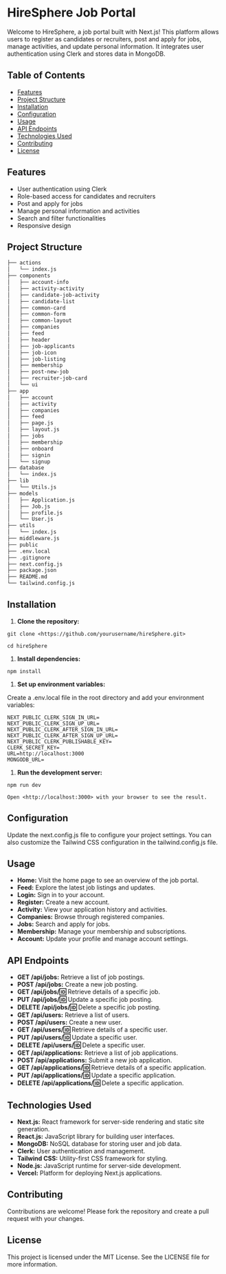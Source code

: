 # HireSphere Job Portal

Welcome to HireSphere, a job portal built with Next.js! This platform allows users to register as candidates or recruiters, post and apply for jobs, manage activities, and update personal information. It integrates user authentication using Clerk and stores data in MongoDB.

## Table of Contents

- [Features](#features)
- [Project Structure](#project-structure)
- [Installation](#installation)
- [Configuration](#configuration)
- [Usage](#usage)
- [API Endpoints](#api-endpoints)
- [Technologies Used](#technologies-used)
- [Contributing](#contributing)
- [License](#license)

## Features

- User authentication using Clerk
- Role-based access for candidates and recruiters
- Post and apply for jobs
- Manage personal information and activities
- Search and filter functionalities
- Responsive design

## Project Structure

```bash
├── actions
│   └── index.js
├── components
│   ├── account-info
│   ├── activity-activity
│   ├── candidate-job-activity
│   ├── candidate-list
│   ├── common-card
│   ├── common-form
│   ├── common-layout
│   ├── companies
│   ├── feed
│   ├── header
│   ├── job-applicants
│   ├── job-icon
│   ├── job-listing
│   ├── membership
│   ├── post-new-job
│   ├── recruiter-job-card
│   └── ui
├── app
│   ├── account
│   ├── activity
│   ├── companies
│   ├── feed
│   ├── page.js
│   ├── layout.js
│   ├── jobs
│   ├── membership
│   ├── onboard
│   ├── signin
│   └── signup
├── database
│   └── index.js
├── lib
│   └── Utils.js
├── models
│   ├── Application.js
│   ├── Job.js
│   ├── profile.js
│   └── User.js
├── utils
│   └── index.js
├── middleware.js
├── public
├── .env.local
├── .gitignore
├── next.config.js
├── package.json
├── README.md
└── tailwind.config.js
```

## Installation

1. **Clone the repository:**

```
git clone <https://github.com/yourusername/hireSphere.git>

cd hireSphere
```

1. **Install dependencies:**

```
npm install
```

1. **Set up environment variables:**

Create a .env.local file in the root directory and add your environment variables:

```
NEXT_PUBLIC_CLERK_SIGN_IN_URL=
NEXT_PUBLIC_CLERK_SIGN_UP_URL=
NEXT_PUBLIC_CLERK_AFTER_SIGN_IN_URL=
NEXT_PUBLIC_CLERK_AFTER_SIGN_UP_URL=
NEXT_PUBLIC_CLERK_PUBLISHABLE_KEY=
CLERK_SECRET_KEY=
URL=http://localhost:3000
MONGODB_URL=
```

1. **Run the development server:**

```
npm run dev

Open <http://localhost:3000> with your browser to see the result.
```

## Configuration

Update the next.config.js file to configure your project settings. You can also customize the Tailwind CSS configuration in the tailwind.config.js file.

## Usage

- **Home:** Visit the home page to see an overview of the job portal.
- **Feed:** Explore the latest job listings and updates.
- **Login:** Sign in to your account.
- **Register:** Create a new account.
- **Activity:** View your application history and activities.
- **Companies:** Browse through registered companies.
- **Jobs:** Search and apply for jobs.
- **Membership:** Manage your membership and subscriptions.
- **Account:** Update your profile and manage account settings.

## API Endpoints

- **GET /api/jobs:** Retrieve a list of job postings.
- **POST /api/jobs:** Create a new job posting.
- **GET /api/jobs/:id:** Retrieve details of a specific job.
- **PUT /api/jobs/:id:** Update a specific job posting.
- **DELETE /api/jobs/:id:** Delete a specific job posting.
- **GET /api/users:** Retrieve a list of users.
- **POST /api/users:** Create a new user.
- **GET /api/users/:id:** Retrieve details of a specific user.
- **PUT /api/users/:id:** Update a specific user.
- **DELETE /api/users/:id:** Delete a specific user.
- **GET /api/applications:** Retrieve a list of job applications.
- **POST /api/applications:** Submit a new job application.
- **GET /api/applications/:id:** Retrieve details of a specific application.
- **PUT /api/applications/:id:** Update a specific application.
- **DELETE /api/applications/:id:** Delete a specific application.

## Technologies Used

- **Next.js:** React framework for server-side rendering and static site generation.
- **React.js:** JavaScript library for building user interfaces.
- **MongoDB:** NoSQL database for storing user and job data.
- **Clerk:** User authentication and management.
- **Tailwind CSS:** Utility-first CSS framework for styling.
- **Node.js:** JavaScript runtime for server-side development.
- **Vercel:** Platform for deploying Next.js applications.

## Contributing

Contributions are welcome! Please fork the repository and create a pull request with your changes.

## License

This project is licensed under the MIT License. See the LICENSE file for more information.